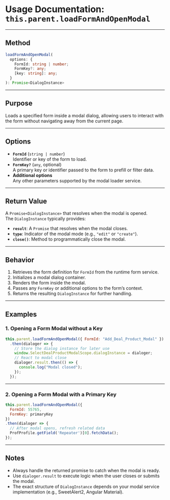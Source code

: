 # Usage Documentation: `this.parent.loadFormAndOpenModal`

---

## Method  
```ts
loadFormAndOpenModal(
  options: {
    FormId: string | number;
    FormKey?: any;
    [key: string]: any;
  }
): Promise<DialogInstance>
```

---

## Purpose  
Loads a specified form inside a modal dialog, allowing users to interact with the form without navigating away from the current page.

---

## Options  
- **`FormId`** (`string | number`)  
  Identifier or key of the form to load.  
- **`FormKey?`** (`any`, optional)  
  A primary key or identifier passed to the form to prefill or filter data.  
- **Additional options**  
  Any other parameters supported by the modal loader service.

---

## Return Value  
A `Promise<DialogInstance>` that resolves when the modal is opened.  
The `DialogInstance` typically provides:  
- **`result`**: A `Promise` that resolves when the modal closes.  
- **`type`**: Indicator of the modal mode (e.g., `"edit"` or `"create"`).  
- **`close()`**: Method to programmatically close the modal.

---

## Behavior  
1. Retrieves the form definition for `FormId` from the runtime form service.  
2. Initializes a modal dialog container.  
3. Renders the form inside the modal.  
4. Passes any `FormKey` or additional options to the form’s context.  
5. Returns the resulting `DialogInstance` for further handling.

---

## Examples  

### 1. Opening a Form Modal without a Key  
```js
this.parent.loadFormAndOpenModal({ FormId: "Add_Deal_Product_Modal" })
  .then(dialoger => {
    // Store the dialog instance for later use
    window.SelectDealProductModalScope.dialogInstance = dialoger;
    // React to modal close
    dialoger.result.then(() => {
      console.log("Modal closed");
    });
  });
```

---

### 2. Opening a Form Modal with a Primary Key  
```js
this.parent.loadFormAndOpenModal({ 
  FormId: 55765, 
  FormKey: primaryKey 
})
.then(dialoger => {
  // After modal opens, refresh related data
  ProfProfile.getField('Repeater')[0].fetchData();
});
```

---

## Notes  
- Always handle the returned promise to catch when the modal is ready.  
- Use `dialoger.result` to execute logic when the user closes or submits the modal.  
- The exact structure of `DialogInstance` depends on your modal service implementation (e.g., SweetAlert2, Angular Material).  
